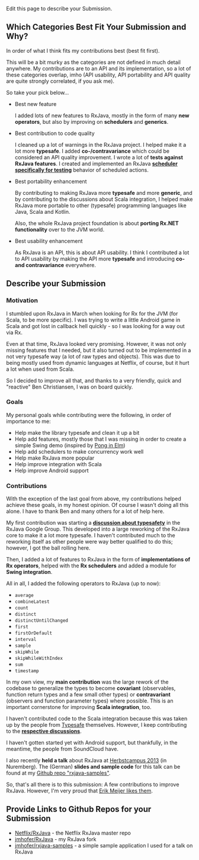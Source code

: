 Edit this page to describe your Submission.

## Which Categories Best Fit Your Submission and Why?

In order of what I think fits my contributions best (best fit first). 

This will be a bit murky as the categories are not 
defined in much detail anywhere. My contributions are to an API and its implementation, so a lot
of these categories overlap, imho (API usability, API portability and API quality are quite strongly
correlated, if you ask me).

So take your pick below...

* Best new feature

  I added lots of new features to RxJava, mostly in the form of many **new operators**, but also
  by improving on **schedulers** and **generics**.

* Best contribution to code quality

  I cleaned up a lot of warnings in the RxJava project. I helped make it a lot more **typesafe**.
  I added **co-/contravariance** which could be considered an API quality improvement. I wrote a 
  lot of **tests against RxJava features**. I created and implemented an RxJava **[scheduler 
  specifically for testing](https://github.com/Netflix/RxJava/blob/master/rxjava-core/src/main/java/rx/concurrency/TestScheduler.java)** 
  behavior of scheduled actions.

* Best portability enhancement

  By contributing to making RxJava more **typesafe** and more **generic**, and by contributing 
  to the discussions about Scala integration, I helped make RxJava more portable to other 
  (typesafe) programming languages like Java, Scala and Kotlin.
  
  Also, the whole RxJava project foundation is about **porting Rx.NET functionality** over to 
  the JVM world.

* Best usability enhancement

  As RxJava is an API, this is about API usability. I think I contributed a lot to API usability
  by making the API more **typesafe** and introducing **co- and contravariance** everywhere.

## Describe your Submission

### Motivation

I stumbled upon RxJava in March when looking for Rx for the JVM (for Scala, to be more specific). 
I was trying to write a little Android game in Scala and got lost in callback hell quickly - 
so I was looking for a way out via Rx.

Even at that time, RxJava looked very promising. However, it was not only missing features that I needed,
but it also turned out to be implemented in a not very typesafe way (a lot of raw types and objects).
This was due to being mostly used from dynamic languages at Netflix, of course, but it hurt a lot when 
used from Scala.

So I decided to improve all that, and thanks to a very friendly, quick and "reactive" Ben Christiansen,
I was on board quickly.

### Goals

My personal goals while contributing were the following, in order of importance to me:

* Help make the library typesafe and clean it up a bit
* Help add features, mostly those that I was missing in order to create a simple Swing demo 
  (inspired by [Pong in Elm](http://elm-lang.org/blog/games-in-elm/part-0/Making-Pong.html))
* Help add schedulers to make concurrency work well
* Help make RxJava more popular
* Help improve integration with Scala
* Help improve Android support

### Contributions

With the exception of the last goal from above, my contributions helped achieve these goals, 
in my honest opinion.
Of course I wasn't doing all this alone. I have to thank Ben and many others for a lot 
of help here.

My first contribution was starting a 
**[discussion about typesafety](https://groups.google.com/forum/#!topic/rxjava/bVZoKSsb1-o)** 
in the RxJava Google Group. This developed into a large reworking of the RxJava core to make
it a lot more typesafe. I haven't contributed much to the reworking itself as other people were
way better qualified to do this; however, I got the ball rolling here.

Then, I added a lot of features to RxJava in the form of **implementations of Rx operators**, helped
with the **Rx schedulers** and added a module for **Swing integration**.

All in all, I added the following operators to RxJava (up to now):

* `average`
* `combineLatest`
* `count`
* `distinct`
* `distinctUntilChanged`
* `first`
* `firstOrDefault`
* `interval`
* `sample`
* `skipWhile`
* `skipWhileWithIndex`
* `sum`
* `timestamp`

In my own view, my **main contribution** was the large rework of the codebase to generalize the types to become **covariant** (observables, function return types and a few small other types) or
**contravariant** (observers and function parameter types) where possible. This is an important
cornerstone for improving **Scala integration**, too.

I haven't contributed code to the Scala integration because this was taken up by the people from 
[Typesafe](http://typesafe.com) themselves. However, I keep contributing to the 
**[respective discussions](https://github.com/Netflix/RxJava/issues/336)**.

I haven't gotten started yet with Android support, but thankfully, in the meantime, the people from SoundCloud have.

I also recently **held a talk** about RxJava at [Herbstcampus 2013](http://herbstcampus.de/hc13/program/sessions.html#55) (in Nuremberg). 
The (German) **slides and sample code** for this talk can be found at my 
[Github repo "rxjava-samples"](https://github.com/jmhofer/rxjava-samples).

So, that's all there is to this submission: A few contributions to improve RxJava. However, I'm very
proud that [Erik Meijer likes them](https://twitter.com/headinthebox/status/374065370560069632).

## Provide Links to Github Repos for your Submission

* [Netflix/RxJava](https://github.com/Netflix/RxJava) - the Netflix RxJava master repo
* [jmhofer/RxJava](https://github.com/jmhofer/RxJava) - my RxJava fork
* [jmhofer/rxjava-samples](https://github.com/jmhofer/rxjava-samples) - a simple sample application I used for a talk on RxJava
